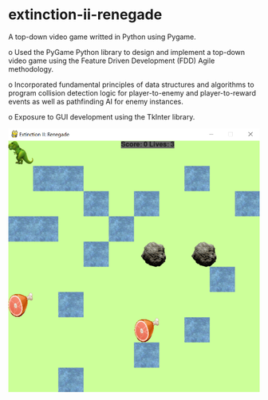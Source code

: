 # extinction-ii-renegade

A top-down video game writted in Python using Pygame.

o	Used the PyGame Python library to design and implement a top-down video game using the Feature Driven Development (FDD) Agile methodology.

o	Incorporated fundamental principles of data structures and algorithms to program collision detection logic for player-to-enemy and player-to-reward events as well as pathfinding AI for enemy instances.

o	Exposure to GUI development using the TkInter library.

![Screenshot of the action.](screenshot.PNG)
